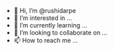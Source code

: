 - 👋 Hi, I’m @rushidarpe
- 👀 I’m interested in ...
- 🌱 I’m currently learning ...
- 💞️ I’m looking to collaborate on ...
- 📫 How to reach me ...

<!---
rushidarpe/rushidarpe is a ✨ special ✨ repository because its `README.md` (this file) appears on your GitHub profile.
You can click the Preview link to take a look at your changes.
--->
